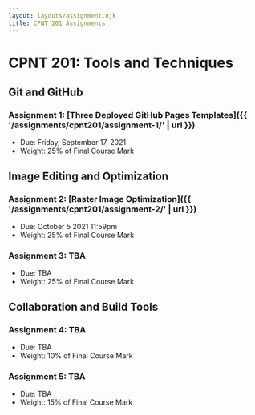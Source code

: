 ```yaml
---
layout: layouts/assignment.njk
title: CPNT 201 Assignments
---
```


# CPNT 201: Tools and Techniques

## Git and GitHub

### Assignment 1: [Three Deployed GitHub Pages Templates]({{ '/assignments/cpnt201/assignment-1/' | url }})

- Due: Friday, September 17, 2021
- Weight: 25% of Final Course Mark

## Image Editing and Optimization

### Assignment 2: [Raster Image Optimization]({{ '/assignments/cpnt201/assignment-2/' | url }})

- Due: October 5 2021 11:59pm
- Weight: 25% of Final Course Mark

### Assignment 3: TBA

- Due: TBA
- Weight: 25% of Final Course Mark

## Collaboration and Build Tools

### Assignment 4: TBA

- Due: TBA
- Weight: 10% of Final Course Mark

### Assignment 5: TBA

- Due: TBA
- Weight: 15% of Final Course Mark

